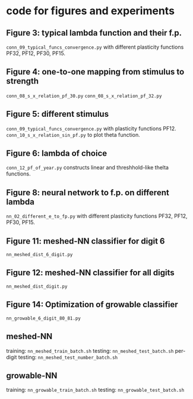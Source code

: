
# code for figures and experiments

## Figure 3: typical lambda function and their f.p.

`conn_09_typical_funcs_convergence.py` with different plasticity functions PF32, PF12, PF30, PF15.

## Figure 4: one-to-one mapping from stimulus to strength

`conn_08_s_x_relation_pf_30.py`
`conn_08_s_x_relation_pf_32.py`

## Figure 5: different stimulus

`conn_09_typical_funcs_convergence.py` with  plasticity functions PF12.
`conn_10_s_x_relation_sin_pf.py` to plot theta function.

## Figure 6: lambda of choice

`conn_12_pf_of_year.py` constructs linear and threshhold-like thelta functions.

## Figure 8: neural network to f.p. on different lambda

`nn_02_different_e_to_fp.py` with different plasticity functions PF32, PF12, PF30, PF15.

## Figure 11: meshed-NN classifier for digit 6

`nn_meshed_dist_6_digit.py`

## Figure 12: meshed-NN classifier for all digits

`nn_meshed_dist_digit.py`

## Figure 14: Optimization of growable classifier

`nn_growable_6_digit_80_81.py`

## meshed-NN

training: `nn_meshed_train_batch.sh`
testing: `nn_meshed_test_batch.sh`
per-digit testing: `nn_meshed_test_number_batch.sh`

## growable-NN

training: `nn_growable_train_batch.sh`
testing: `nn_growable_test_batch.sh`
